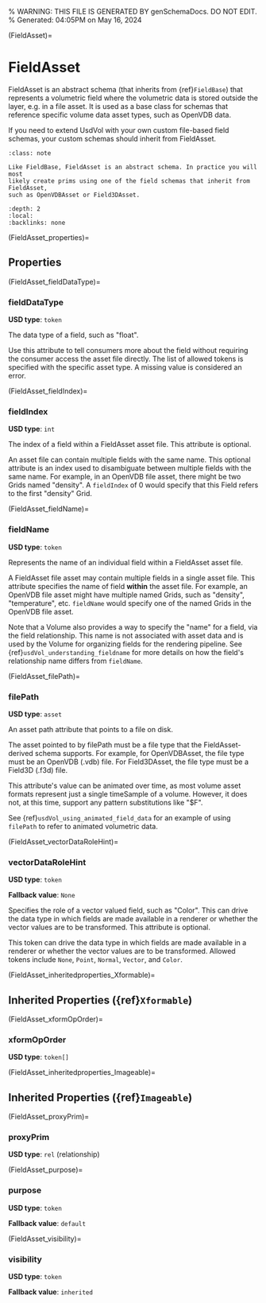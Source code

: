% WARNING: THIS FILE IS GENERATED BY genSchemaDocs. DO NOT EDIT.
% Generated: 04:05PM on May 16, 2024


(FieldAsset)=
# FieldAsset

FieldAsset is an abstract schema (that inherits
from {ref}`FieldBase`) that represents a volumetric field
where the volumetric data is stored outside the layer, e.g. in a file asset.
It is used as a base class for schemas that reference specific volume data
asset types, such as OpenVDB data. 

If you need to extend UsdVol with your own custom file-based field schemas, 
your custom schemas should inherit from FieldAsset.

```{admonition} Create Prims Using FieldAsset-derived Schemas
:class: note

Like FieldBase, FieldAsset is an abstract schema. In practice you will most
likely create prims using one of the field schemas that inherit from FieldAsset,
such as OpenVDBAsset or Field3DAsset.
```

```{contents}
:depth: 2
:local:
:backlinks: none
```

(FieldAsset_properties)=

## Properties

(FieldAsset_fieldDataType)=

### fieldDataType

**USD type**: `token`

The data type of a field, such as "float".

Use this attribute to tell consumers more about the field without requiring the 
consumer access the asset file directly. The list of allowed tokens is specified 
with the specific asset type. A missing value is considered an error.

(FieldAsset_fieldIndex)=

### fieldIndex

**USD type**: `int`

The index of a field within a FieldAsset asset
file. This attribute is optional.

An asset file can contain multiple fields with the same name. This optional 
attribute is an index used to disambiguate between multiple fields with the same 
name. For example, in an OpenVDB file asset, there might be two Grids named 
"density". A `fieldIndex` of 0 would specify that this Field refers to the first 
"density" Grid.


(FieldAsset_fieldName)=

### fieldName

**USD type**: `token`

Represents the name of an individual field within
a FieldAsset asset file. 

A FieldAsset file asset may contain multiple fields in a single asset file. This 
attribute specifies the name of field **within** the asset file. For example, an 
OpenVDB file asset might have multiple named Grids, such as "density", 
"temperature", etc. `fieldName` would specify one of the named Grids in the 
OpenVDB file asset.

Note that a Volume also provides a way to specify the "name" for a field, via 
the field relationship. This name is not associated with asset data and is used 
by the Volume for organizing fields for the rendering pipeline. See
{ref}`usdVol_understanding_fieldname` for more details on how the field's 
relationship name differs from `fieldName`.


(FieldAsset_filePath)=

### filePath

**USD type**: `asset`

An asset path attribute that points to a file on disk.

The asset pointed to by filePath must be a file type that the FieldAsset-derived
schema supports. For example, for OpenVDBAsset, the file type must be an 
OpenVDB (.vdb) file. For Field3DAsset, the file type must be a Field3D (.f3d)
file.

This attribute's value can be animated over time, as most
volume asset formats represent just a single timeSample of
a volume. However, it does not, at this time, support
any pattern substitutions like "$F". 

See {ref}`usdVol_using_animated_field_data` for an example of using `filePath`
to refer to animated volumetric data.


(FieldAsset_vectorDataRoleHint)=

### vectorDataRoleHint

**USD type**: `token`

**Fallback value**: `None`

Specifies the role of a vector valued field,
such as "Color". This can drive the data type in which fields are made available 
in a renderer or whether the vector values are to be transformed. This attribute 
is optional.

This token can drive the data type in which fields are made available in a 
renderer or whether the vector values are to be transformed. Allowed tokens 
include `None`, `Point`, `Normal`, `Vector`, and `Color`.


(FieldAsset_inheritedproperties_Xformable)=

## Inherited Properties ({ref}`Xformable`)

(FieldAsset_xformOpOrder)=

### xformOpOrder

**USD type**: `token[]`



(FieldAsset_inheritedproperties_Imageable)=

## Inherited Properties ({ref}`Imageable`)

(FieldAsset_proxyPrim)=

### proxyPrim

**USD type**: `rel` (relationship)



(FieldAsset_purpose)=

### purpose

**USD type**: `token`

**Fallback value**: `default`



(FieldAsset_visibility)=

### visibility

**USD type**: `token`

**Fallback value**: `inherited`


